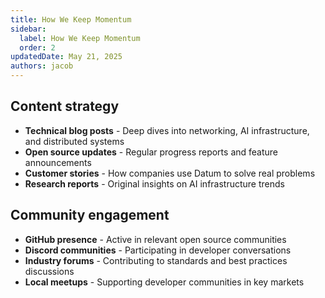```yaml
---
title: How We Keep Momentum
sidebar:
  label: How We Keep Momentum
  order: 2
updatedDate: May 21, 2025
authors: jacob
---
```


## Content strategy
- **Technical blog posts** - Deep dives into networking, AI infrastructure, and distributed systems
- **Open source updates** - Regular progress reports and feature announcements
- **Customer stories** - How companies use Datum to solve real problems
- **Research reports** - Original insights on AI infrastructure trends

## Community engagement
- **GitHub presence** - Active in relevant open source communities
- **Discord communities** - Participating in developer conversations
- **Industry forums** - Contributing to standards and best practices discussions
- **Local meetups** - Supporting developer communities in key markets